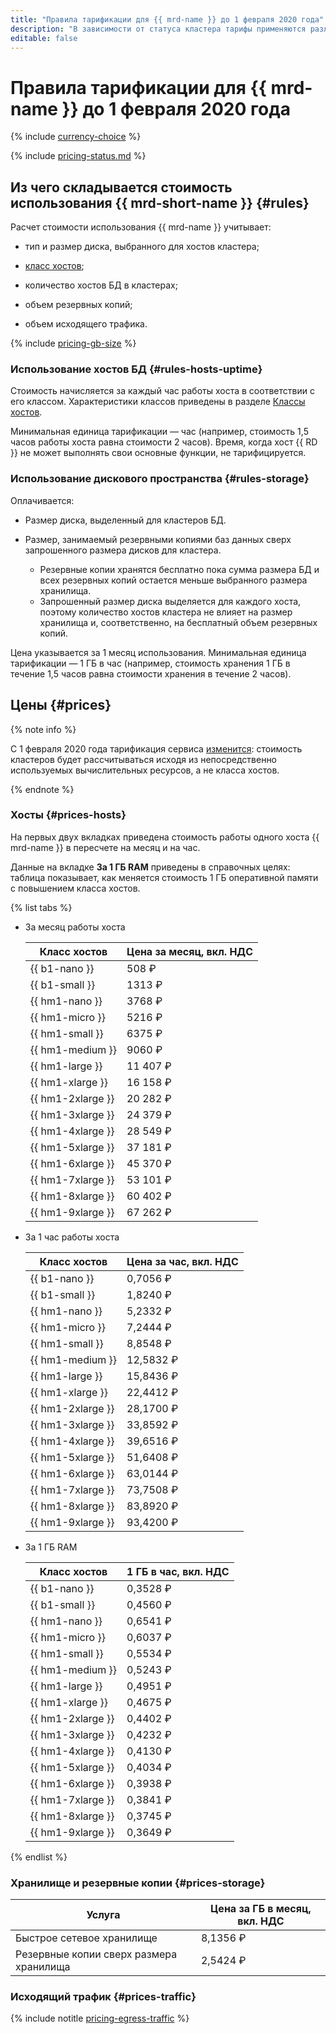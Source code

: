 ```yaml
---
title: "Правила тарификации для {{ mrd-name }} до 1 февраля 2020 года"
description: "В зависимости от статуса кластера тарифы применяются различным образом. Для запущенного кластера (Running) тарифицируются как вычислительные ресурсы, так и объем хранилища и резервных копий. Для остановленного кластера (Stopped) тарифицируется только объем хранилища и резервных копий."
editable: false
---
```


# Правила тарификации для {{ mrd-name }} до 1 февраля 2020 года

{% include [currency-choice](../../_includes/pricing/currency-choice.md) %}

{% include [pricing-status.md](../../_includes/mdb/pricing-status.md) %}


## Из чего складывается стоимость использования {{ mrd-short-name }} {#rules}

Расчет стоимости использования {{ mrd-name }} учитывает:

* тип и размер диска, выбранного для хостов кластера;

* [класс хостов](../concepts/instance-types.md);

* количество хостов БД в кластерах;

* объем резервных копий;

* объем исходящего трафика.

{% include [pricing-gb-size](../../_includes/pricing-gb-size.md) %}


### Использование хостов БД {#rules-hosts-uptime}

Стоимость начисляется за каждый час работы хоста в соответствии с его классом. Характеристики классов приведены в разделе [Классы хостов](../concepts/instance-types.md).

Минимальная единица тарификации — час (например, стоимость 1,5 часов работы хоста равна стоимости 2 часов). Время, когда хост {{ RD }} не может выполнять свои основные функции, не тарифицируется.


### Использование дискового пространства {#rules-storage}

Оплачивается:

* Размер диска, выделенный для кластеров БД.

* Размер, занимаемый резервными копиями баз данных сверх запрошенного размера дисков для кластера.

    * Резервные копии хранятся бесплатно пока сумма размера БД и всех резервных копий остается меньше выбранного размера хранилища.
    * Запрошенный размер диска выделяется для каждого хоста, поэтому количество хостов кластера не влияет на размер хранилища и, соответственно, на бесплатный объем резервных копий.

Цена указывается за 1 месяц использования. Минимальная единица тарификации — 1 ГБ в час (например, стоимость хранения 1 ГБ в течение 1,5 часов равна стоимости хранения в течение 2 часов).


## Цены {#prices}

{% note info %}

С 1 февраля 2020 года тарификация сервиса [изменится](pricing-01022020.md#prices): стоимость кластеров будет рассчитываться исходя из непосредственно используемых вычислительных ресурсов, а не класса хостов.

{% endnote %}


### Хосты {#prices-hosts}

На первых двух вкладках приведена стоимость работы одного хоста {{ mrd-name }} в пересчете на месяц и на час.

Данные на вкладке **За 1 ГБ RAM** приведены в справочных целях: таблица показывает, как меняется стоимость 1 ГБ оперативной памяти с повышением класса хостов.

{% list tabs %}

- За месяц работы хоста

  Класс хостов | Цена за месяц, вкл. НДС
  ----- | -----
  {{ b1-nano }} | 508 ₽
  {{ b1-small }}  | 1313 ₽
  {{ hm1-nano }} | 3768 ₽
  {{ hm1-micro }}  | 5216 ₽
  {{ hm1-small }}  | 6375 ₽
  {{ hm1-medium }}  | 9060 ₽
  {{ hm1-large }}  | 11 407 ₽
  {{ hm1-xlarge }}  | 16 158 ₽
  {{ hm1-2xlarge }}  | 20 282 ₽
  {{ hm1-3xlarge }}  | 24 379 ₽
  {{ hm1-4xlarge }} | 28 549 ₽
  {{ hm1-5xlarge }} | 37 181 ₽
  {{ hm1-6xlarge }} | 45 370 ₽
  {{ hm1-7xlarge }} | 53 101 ₽
  {{ hm1-8xlarge }} | 60 402 ₽
  {{ hm1-9xlarge }} | 67 262 ₽

- За 1 час работы хоста

  Класс хостов | Цена за час, вкл. НДС
  ----- | -----
  {{ b1-nano }}  | 0,7056 ₽
  {{ b1-small }}  | 1,8240 ₽
  {{ hm1-nano }}  | 5,2332 ₽
  {{ hm1-micro }}  | 7,2444 ₽
  {{ hm1-small }}  | 8,8548 ₽
  {{ hm1-medium }}  | 12,5832 ₽
  {{ hm1-large }}  | 15,8436 ₽
  {{ hm1-xlarge }}  | 22,4412 ₽
  {{ hm1-2xlarge }}  | 28,1700 ₽
  {{ hm1-3xlarge }}  | 33,8592 ₽
  {{ hm1-4xlarge }}  | 39,6516 ₽
  {{ hm1-5xlarge }}  | 51,6408 ₽
  {{ hm1-6xlarge }}  | 63,0144 ₽
  {{ hm1-7xlarge }}  | 73,7508 ₽
  {{ hm1-8xlarge }}  | 83,8920 ₽
  {{ hm1-9xlarge }}  | 93,4200 ₽

- За 1 ГБ RAM

  Класс хостов | 1 ГБ в час, вкл. НДС
  ----- | -----
  {{ b1-nano }}  | 0,3528 ₽
  {{ b1-small }}  | 0,4560 ₽
  {{ hm1-nano }}  | 0,6541 ₽
  {{ hm1-micro }}  | 0,6037 ₽
  {{ hm1-small }}  | 0,5534 ₽
  {{ hm1-medium }}  | 0,5243 ₽
  {{ hm1-large }}  | 0,4951 ₽
  {{ hm1-xlarge }}  | 0,4675 ₽
  {{ hm1-2xlarge }}  | 0,4402 ₽
  {{ hm1-3xlarge }}  | 0,4232 ₽
  {{ hm1-4xlarge }}  | 0,4130 ₽
  {{ hm1-5xlarge }}  | 0,4034 ₽
  {{ hm1-6xlarge }}  | 0,3938 ₽
  {{ hm1-7xlarge }}  | 0,3841 ₽
  {{ hm1-8xlarge }}  | 0,3745 ₽
  {{ hm1-9xlarge }}  | 0,3649 ₽

{% endlist %}


### Хранилище и резервные копии {#prices-storage}

Услуга | Цена за ГБ в месяц, вкл. НДС
----- | -----
Быстрое сетевое хранилище  | 8,1356 ₽ |
Резервные копии сверх размера хранилища  | 2,5424 ₽

### Исходящий трафик {#prices-traffic}

{% include notitle [pricing-egress-traffic](../../_includes/pricing/pricing-egress-traffic.md) %}
